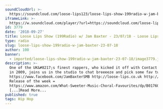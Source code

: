 ```yaml
---
soundCloudUrl: >-
  https://soundcloud.com/loose-lips123/loose-lips-show-199radio-w-jam-baxter-230818
iframeLink: >-
  https://w.soundcloud.com/player/?url=https://soundcloud.com/loose-lips123/loose-lips-show-199radio-w-jam-baxter-230818?in=loose-lips123/sets/radioshows&color=00aabb&auto_play=false&hide_related=false&show_comments=true&show_user=true&show_reposts=false
id: 3779
date: '2018-09-27'
title: Loose Lips Show (199Radio) w/ Jam Baxter - 23/07/18 - Loose Lips
type: radio
slug: loose-lips-show-199radio-w-jam-baxter-23-07-18
author: 100
banner:
  - imported/loose-lips-show-199radio-w-jam-baxter-23-07-18/image3779.jpeg
description: >-
  One of the UK&#8217;s finest rappers, who kicked it off with Contact Play back
  in 2009, joins us in the studio to chat breeeeze and pick some fav tunes!
  https://www.facebook.com/JamBaxterSMB http://loose-lips.co.uk http://199rad.io
  Release of the week =
  https://www.amazon.com/What-Sweeter-Music-Choral-Favourites/dp/B0176Q84NA
  [...]Read More...
published: true
tags: Hip Hop
---
```

